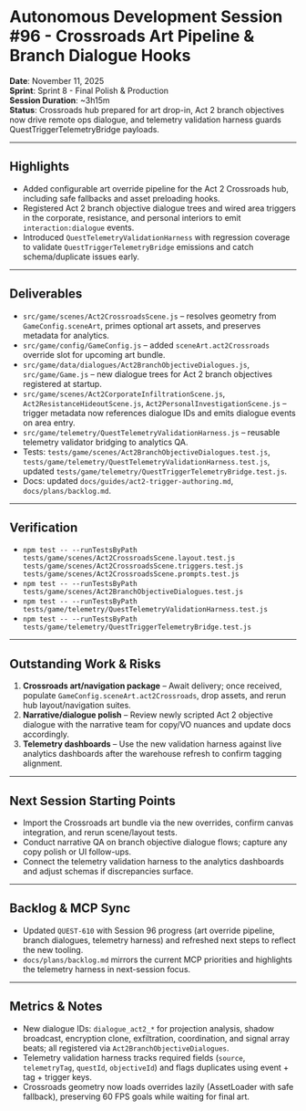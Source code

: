 # Autonomous Development Session #96 - Crossroads Art Pipeline & Branch Dialogue Hooks  
**Date**: November 11, 2025  
**Sprint**: Sprint 8 - Final Polish & Production  
**Session Duration**: ~3h15m  
**Status**: Crossroads hub prepared for art drop-in, Act 2 branch objectives now drive remote ops dialogue, and telemetry validation harness guards QuestTriggerTelemetryBridge payloads.

---

## Highlights
- Added configurable art override pipeline for the Act 2 Crossroads hub, including safe fallbacks and asset preloading hooks.
- Registered Act 2 branch objective dialogue trees and wired area triggers in the corporate, resistance, and personal interiors to emit `interaction:dialogue` events.
- Introduced `QuestTelemetryValidationHarness` with regression coverage to validate `QuestTriggerTelemetryBridge` emissions and catch schema/duplicate issues early.

---

## Deliverables
- `src/game/scenes/Act2CrossroadsScene.js` – resolves geometry from `GameConfig.sceneArt`, primes optional art assets, and preserves metadata for analytics.
- `src/game/config/GameConfig.js` – added `sceneArt.act2Crossroads` override slot for upcoming art bundle.
- `src/game/data/dialogues/Act2BranchObjectiveDialogues.js`, `src/game/Game.js` – new dialogue trees for Act 2 branch objectives registered at startup.
- `src/game/scenes/Act2CorporateInfiltrationScene.js`, `Act2ResistanceHideoutScene.js`, `Act2PersonalInvestigationScene.js` – trigger metadata now references dialogue IDs and emits dialogue events on area entry.
- `src/game/telemetry/QuestTelemetryValidationHarness.js` – reusable telemetry validator bridging to analytics QA.
- Tests: `tests/game/scenes/Act2BranchObjectiveDialogues.test.js`, `tests/game/telemetry/QuestTelemetryValidationHarness.test.js`, updated `tests/game/telemetry/QuestTriggerTelemetryBridge.test.js`.
- Docs: updated `docs/guides/act2-trigger-authoring.md`, `docs/plans/backlog.md`.

---

## Verification
- `npm test -- --runTestsByPath tests/game/scenes/Act2CrossroadsScene.layout.test.js tests/game/scenes/Act2CrossroadsScene.triggers.test.js tests/game/scenes/Act2CrossroadsScene.prompts.test.js`
- `npm test -- --runTestsByPath tests/game/scenes/Act2BranchObjectiveDialogues.test.js`
- `npm test -- --runTestsByPath tests/game/telemetry/QuestTelemetryValidationHarness.test.js`
- `npm test -- --runTestsByPath tests/game/telemetry/QuestTriggerTelemetryBridge.test.js`

---

## Outstanding Work & Risks
1. **Crossroads art/navigation package** – Await delivery; once received, populate `GameConfig.sceneArt.act2Crossroads`, drop assets, and rerun hub layout/navigation suites.
2. **Narrative/dialogue polish** – Review newly scripted Act 2 objective dialogue with the narrative team for copy/VO nuances and update docs accordingly.
3. **Telemetry dashboards** – Use the new validation harness against live analytics dashboards after the warehouse refresh to confirm tagging alignment.

---

## Next Session Starting Points
- Import the Crossroads art bundle via the new overrides, confirm canvas integration, and rerun scene/layout tests.
- Conduct narrative QA on branch objective dialogue flows; capture any copy polish or UI follow-ups.
- Connect the telemetry validation harness to the analytics dashboards and adjust schemas if discrepancies surface.

---

## Backlog & MCP Sync
- Updated `QUEST-610` with Session 96 progress (art override pipeline, branch dialogues, telemetry harness) and refreshed next steps to reflect the new tooling.
- `docs/plans/backlog.md` mirrors the current MCP priorities and highlights the telemetry harness in next-session focus.

---

## Metrics & Notes
- New dialogue IDs: `dialogue_act2_*` for projection analysis, shadow broadcast, encryption clone, exfiltration, coordination, and signal array beats; all registered via `Act2BranchObjectiveDialogues`.
- Telemetry validation harness tracks required fields (`source`, `telemetryTag`, `questId`, `objectiveId`) and flags duplicates using event + tag + trigger keys.
- Crossroads geometry now loads overrides lazily (AssetLoader with safe fallback), preserving 60 FPS goals while waiting for final art.
